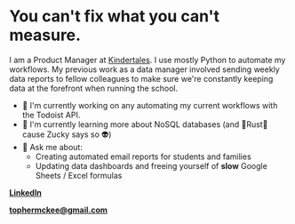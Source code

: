 
# You can't fix what you can't measure.
I am a Product Manager at [Kindertales](https://www.kindertales.com/). I use mostly Python to automate my workflows. My previous work as a data manager involved sending weekly data reports to fellow colleagues to make sure we're constantly keeping data at the forefront when running the school.

- 🔭 I'm currently working on any automating my current workflows with the Todoist API.
- 🌱 I'm currently learning more about NoSQL databases (and 🦀Rust🦀 cause Zucky says so 👽)
- 💬 Ask me about:
    - Creating automated email reports for students and families
    - Updating data dashboards and freeing yourself of **slow** Google Sheets / Excel formulas

**[LinkedIn](https://www.linkedin.com/in/tophermckee/)**

**[tophermckee@gmail.com](mailto:tophermckee@gmail.com)**
